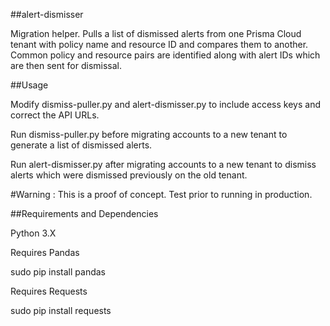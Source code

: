 ##alert-dismisser

Migration helper. Pulls a list of dismissed alerts from one Prisma Cloud tenant with policy name and resource ID and compares them to another. Common policy and resource pairs are identified along with alert IDs which are then sent for dismissal.

##Usage

Modify dismiss-puller.py and alert-dismisser.py to include access keys and correct the API URLs.

Run dismiss-puller.py before migrating accounts to a new tenant to generate a list of dismissed alerts.

Run alert-dismisser.py after migrating accounts to a new tenant to dismiss alerts which were dismissed previously on the old tenant.

#Warning : This is a proof of concept. Test prior to running in production. 

##Requirements and Dependencies

Python 3.X

Requires Pandas

sudo pip install pandas

Requires Requests

sudo pip install requests
